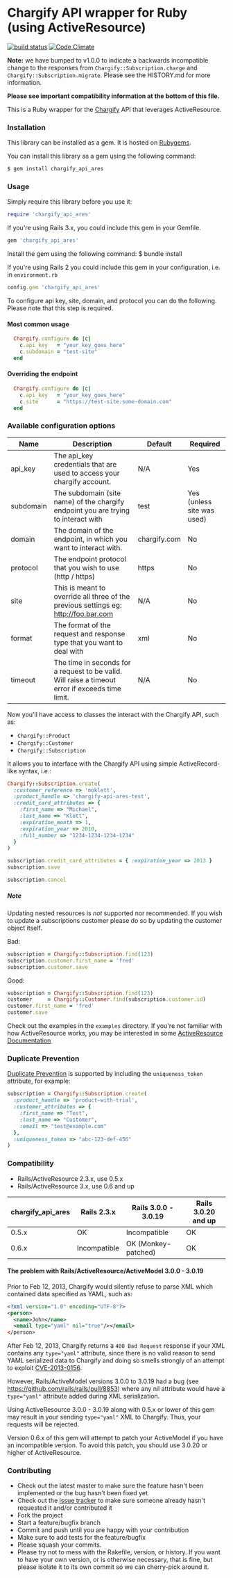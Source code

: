 Chargify API wrapper for Ruby (using ActiveResource)
====================================================
[![build status](https://secure.travis-ci.org/chargify/chargify_api_ares.png)](http://travis-ci.org/chargify/chargify_api_ares) [![Code Climate](https://codeclimate.com/github/chargify/chargify_api_ares/badges/gpa.svg)](https://codeclimate.com/github/chargify/chargify_api_ares)

**Note:** we have bumped to v1.0.0 to indicate a backwards incompatible change to the responses from `Chargify::Subscription.charge` and `Chargify::Subscription.migrate`.  Please see the HISTORY.md for more information.

**Please see important compatibility information at the bottom of this file.**

This is a Ruby wrapper for the [Chargify](http://chargify.com) API that leverages ActiveResource.

### Installation

This library can be installed as a gem. It is hosted on [Rubygems](http://rubygems.org).

You can install this library as a gem using the following command:

``` bash
$ gem install chargify_api_ares
```

### Usage

Simply require this library before you use it:

``` ruby
require 'chargify_api_ares'
```

If you're using Rails 3.x, you could include this gem in your Gemfile.
``` ruby
gem 'chargify_api_ares'
```

Install the gem using the following command:
$ bundle install

If you're using Rails 2 you could include this gem in your configuration, i.e. in `environment.rb`

``` ruby
config.gem 'chargify_api_ares'
```

To configure api key, site, domain, and protocol you can do the
following. Please note that this step is required.

#### Most common usage

``` ruby
  Chargify.configure do |c|
    c.api_key   = "your_key_goes_here"
    c.subdomain = "test-site"
  end
```

#### Overriding the endpoint

``` ruby
  Chargify.configure do |c|
    c.api_key   = "your_key_goes_here"
    c.site      = "https://test-site.some-domain.com"
  end
```

### Available configuration options

| Name              | Description                                                                                      | Default      | Required                   |
| ----------------- | -----------------------------------------------------------------------------------              | ---------    | -------------------------- |
| api_key           | The api_key credentials that are used to access your chargify account.                           | N/A          | Yes                        |
| subdomain         | The subdomain (site name) of the chargify endpoint you are trying to interact with               | test         | Yes (unless site was used) |
| domain            | The domain of the endpoint, in which you want to interact with.                                  | chargify.com | No                         |
| protocol          | The endpoint protocol that you wish to use (http / https)                                        | https        | No                         |
| site              | This is meant to override all three of the previous settings eg: http://foo.bar.com              | N/A          | No                         |
| format            | The format of the request and response type that you want to deal with                           | xml          | No                         |
| timeout           | The time in seconds for a request to be valid. Will raise a timeout error if exceeds time limit. | N/A          | No                         |

Now you'll have access to classes the interact with the Chargify API, such as:

* `Chargify::Product`  
* `Chargify::Customer`  
* `Chargify::Subscription`

It allows you to interface with the Chargify API using simple ActiveRecord-like syntax, i.e.:

``` ruby
Chargify::Subscription.create(
  :customer_reference => 'moklett',
  :product_handle => 'chargify-api-ares-test',
  :credit_card_attributes => {
    :first_name => "Michael",
    :last_name => "Klett",
    :expiration_month => 1,
    :expiration_year => 2010,
    :full_number => "1234-1234-1234-1234"
  }
)

subscription.credit_card_attributes = { :expiration_year => 2013 }
subscription.save

subscription.cancel
```

##### Note

Updating nested resources is _not_ supported nor recommended. If you wish to update a subscriptions customer please do so by updating the customer object itself.

Bad:

```ruby
subscription = Chargify::Subscription.find(123)
subscription.customer.first_name = 'fred'
subscription.customer.save
```

Good:

```ruby
subscription = Chargify::Subscription.find(123)
customer     = Chargify::Customer.find(subscription.customer.id)
customer.first_name = 'fred'
customer.save
```

Check out the examples in the `examples` directory.  If you're not familiar with how ActiveResource works, you may be interested in some [ActiveResource Documentation](http://apidock.com/rails/ActiveResource/Base)

### Duplicate Prevention

[Duplicate Prevention](https://docs.chargify.com/api-duplicate-prevention) is supported by including the `uniqueness_token` attribute, for example:

```ruby
subscription = Chargify::Subscription.create(
  :product_handle => 'product-with-trial',
  :customer_attributes => {
    :first_name => "Test",
    :last_name => "Customer",
    :email => "test@example.com"
  },
  :uniqueness_token => "abc-123-def-456"
)
```

### Compatibility

* Rails/ActiveResource 2.3.x, use 0.5.x
* Rails/ActiveResource 3.x, use 0.6 and up

| chargify_api_ares | Rails 2.3.x  | Rails 3.0.0 - 3.0.19 | Rails 3.0.20 and up |
| ----------------- | -----------  | -------------------- | ------------------- |
| 0.5.x             | OK           | Incompatible         | OK                  |
| 0.6.x             | Incompatible | OK (Monkey-patched)  | OK                  |

#### The problem with Rails/ActiveResource/ActiveModel 3.0.0 - 3.0.19

Prior to Feb 12, 2013, Chargify would silently refuse to parse XML which
contained data specified as YAML, such as:

```xml
<?xml version="1.0" encoding="UTF-8"?>
<person>
  <name>John</name>
  <email type="yaml" nil="true"/></email>
</person>
```

After Feb 12, 2013, Chargify returns a `400 Bad Request` response if
your XML contains any `type="yaml"` attribute, since there is no valid
reason to send YAML serialized data to Chargify and doing so smells
strongly of an attempt to exploit
[CVE-2013-0156](https://groups.google.com/forum/?fromgroups=#!topic/rubyonrails-security/61bkgvnSGTQ).

However, Rails/ActiveModel versions 3.0.0 to 3.0.19 had a bug (see
<https://github.com/rails/rails/pull/8853>) where any nil attribute
would have a `type="yaml"` attribute added during XML serialization.

Using ActiveResource 3.0.0 - 3.0.19 along with 0.5.x or lower of this
gem may result in your sending `type="yaml"` XML to Chargify. Thus, your
requests will be rejected.

Version 0.6.x of this gem will attempt to patch your ActiveModel if you
have an incompatible version.  To avoid this patch, you should use
3.0.20 or higher of ActiveResource.

### Contributing

* Check out the latest master to make sure the feature hasn't been
  implemented or the bug hasn't been fixed yet
* Check out the [issue
  tracker](http://github.com/chargify/chargify_api_ares/issues) to make
sure someone already hasn't requested it and/or contributed it
* Fork the project
* Start a feature/bugfix branch
* Commit and push until you are happy with your contribution
* Make sure to add tests for the feature/bugfix
* Please squash your commits.
* Please try not to mess with the Rakefile, version, or history. If you
  want to have your own version, or is otherwise necessary, that is
fine, but please isolate it to its own commit so we can cherry-pick
around it.


